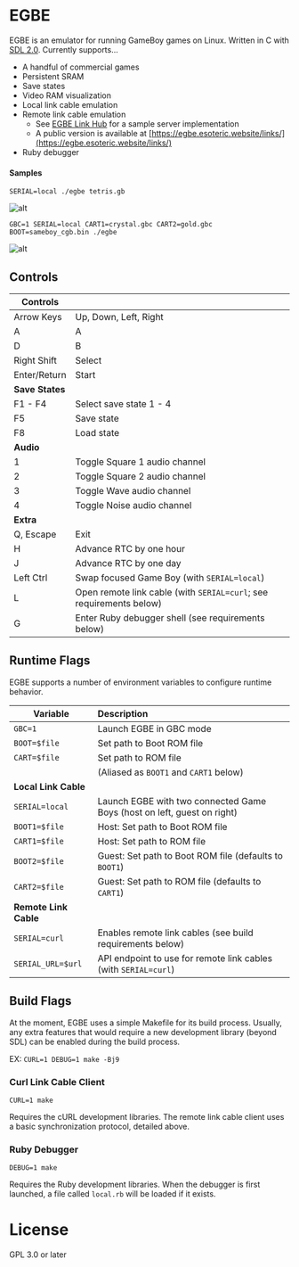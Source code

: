 # EGBE
EGBE is an emulator for running GameBoy games on Linux.  Written in C with [SDL 2.0](https://www.libsdl.org/).  Currently supports...
- A handful of commercial games
- Persistent SRAM
- Save states
- Video RAM visualization
- Local link cable emulation
- Remote link cable emulation
  - See [EGBE Link Hub](https://github.com/ssh-esoteric/egbe-link-hub) for a sample server implementation
  - A public version is available at [https://egbe.esoteric.website/links/](https://egbe.esoteric.website/links/)
- Ruby debugger

#### Samples

`SERIAL=local ./egbe tetris.gb`

![alt](https://egbe.s3-us-west-2.amazonaws.com/samples/egbe-tetris-2p.png)

`GBC=1 SERIAL=local CART1=crystal.gbc CART2=gold.gbc BOOT=sameboy_cgb.bin ./egbe`

![alt](https://egbe.s3-us-west-2.amazonaws.com/samples/egbe-crystal-2p.png)

## Controls

| Controls        |               |
| -------------   |:------------- |
| Arrow Keys      | Up, Down, Left, Right
| A               | A
| D               | B
| Right Shift     | Select
| Enter/Return    | Start
| **Save States** |               |
| F1 - F4         | Select save state 1 - 4
| F5              | Save state
| F8              | Load state
| **Audio**       |               |
| 1               | Toggle Square 1 audio channel
| 2               | Toggle Square 2 audio channel
| 3               | Toggle Wave audio channel
| 4               | Toggle Noise audio channel
| **Extra**       |               |
| Q, Escape       | Exit
| H               | Advance RTC by one hour
| J               | Advance RTC by one day
| Left Ctrl       | Swap focused Game Boy (with `SERIAL=local`)
| L               | Open remote link cable (with `SERIAL=curl`; see requirements below)
| G               | Enter Ruby debugger shell (see requirements below)

## Runtime Flags

EGBE supports a number of environment variables to configure runtime behavior.

| Variable              | Description   |
| --------------------- |:------------- |
| `GBC=1`               | Launch EGBE in GBC mode
| `BOOT=$file`          | Set path to Boot ROM file
| `CART=$file`          | Set path to ROM file
|                       | (Aliased as `BOOT1` and `CART1` below)
| **Local Link Cable**  |
| `SERIAL=local`        | Launch EGBE with two connected Game Boys (host on left, guest on right)
| `BOOT1=$file`         | Host: Set path to Boot ROM file
| `CART1=$file`         | Host: Set path to ROM file
| `BOOT2=$file`         | Guest: Set path to Boot ROM file (defaults to `BOOT1`)
| `CART2=$file`         | Guest: Set path to ROM file (defaults to `CART1`)
| **Remote Link Cable** |
| `SERIAL=curl`         | Enables remote link cables (see build requirements below)
| `SERIAL_URL=$url`     | API endpoint to use for remote link cables (with `SERIAL=curl`)

## Build Flags

At the moment, EGBE uses a simple Makefile for its build process.
Usually, any extra features that would require a new development library
(beyond SDL) can be enabled during the build process.

EX: `CURL=1 DEBUG=1 make -Bj9`

### Curl Link Cable Client

`CURL=1 make`

Requires the cURL development libraries.  The remote link cable client
uses a basic synchronization protocol, detailed above.

### Ruby Debugger

`DEBUG=1 make`

Requires the Ruby development libraries.  When the debugger is first
launched, a file called `local.rb` will be loaded if it exists.

# License

GPL 3.0 or later
